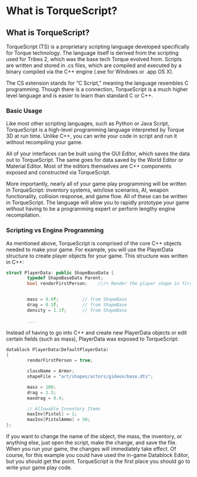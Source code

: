 # What is TorqueScript?

## What is TorqueScript?

TorqueScript (TS) is a proprietary scripting language developed specifically for Torque technology. The language itself is derived from the scripting used for Tribes 2, which was the base tech Torque evolved from. Scripts are written and stored in .cs files, which are compiled and executed by a binary compiled via the C++ engine (.exe for Windows or .app OS X).

The CS extension stands for “C Script,” meaning the language resembles C programming. Though there is a connection, TorqueScript is a much higher level language and is easier to learn than standard C or C++.

### Basic Usage

Like most other scripting languages, such as Python or Java Script, TorqueScript is a high-level programming language interpreted by Torque 3D at run time. Unlike C++, you can write your code in script and run it without recompiling your game.

All of your interfaces can be built using the GUI Editor, which saves the data out to TorqueScript. The same goes for data saved by the World Editor or Material Editor. Most of the editors themselves are C++ components exposed and constructed via TorqueScript.

More importantly, nearly all of your game play programming will be written in TorqueScript: inventory systems, win/lose scenarios, AI, weapon functionality, collision response, and game flow. All of these can be written in TorqueScript. The language will allow you to rapidly prototype your game without having to be a programming expert or perform lengthy engine recompilation.

### Scripting vs Engine Programming

As mentioned above, TorqueScript is comprised of the core C++ objects needed to make your game. For example, you will use the PlayerData structure to create player objects for your game. This structure was written in C++:

```cpp
struct PlayerData: public ShapeBaseData {
        typedef ShapeBaseData Parent;
        bool renderFirstPerson;    ///< Render the player shape in first person


        mass = 9.0f;         // from ShapeBase
        drag = 0.3f;         // from ShapeBase
        density = 1.1f;      // from ShapeBase
        
        ...
```

Instead of having to go into C++ and create new PlayerData objects or edit certain fields (such as mass), PlayerData was exposed to TorqueScript:

```cpp
datablock PlayerData(DefaultPlayerData)
{
        renderFirstPerson = true;

        className = Armor;
        shapeFile = "art/shapes/actors/gideon/base.dts";

        mass = 100;
        drag = 1.3;
        maxdrag = 0.4;

        // Allowable Inventory Items
        maxInv[Pistol] = 1;
        maxInv[PistolAmmo] = 50;
};
```

If you want to change the name of the object, the mass, the inventory, or anything else, just open the script, make the change, and save the file. When you run your game, the changes will immediately take effect. Of course, for this example you could have used the in-game Datablock Editor, but you should get the point. TorqueScript is the first place you should go to write your game play code.
